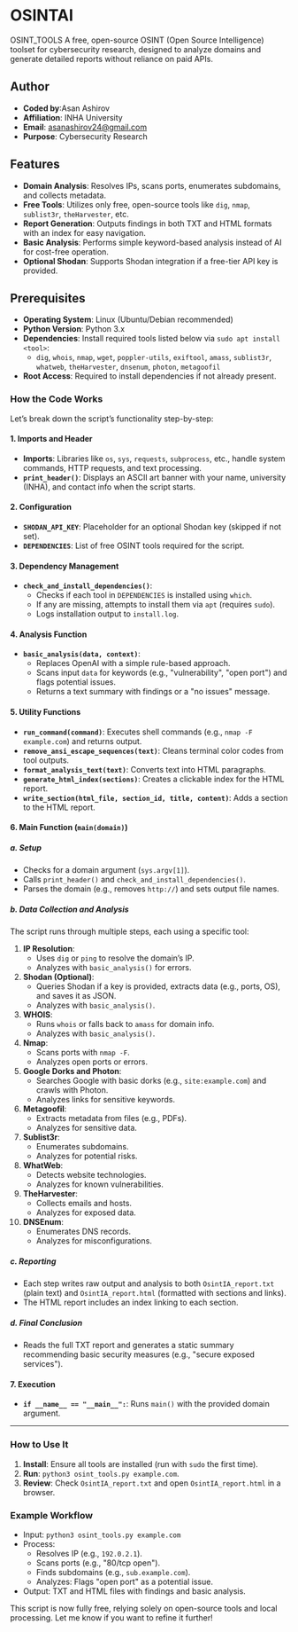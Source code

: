 # OSINTAI
OSINT_TOOLS
A free, open-source OSINT (Open Source Intelligence) toolset for cybersecurity research, designed to analyze domains and generate detailed reports without reliance on paid APIs.

## Author
- **Coded by**:Asan Ashirov
- **Affiliation**: INHA University
- **Email**: asanashirov24@gmail.com
- **Purpose**: Cybersecurity Research

## Features
- **Domain Analysis**: Resolves IPs, scans ports, enumerates subdomains, and collects metadata.
- **Free Tools**: Utilizes only free, open-source tools like `dig`, `nmap`, `sublist3r`, `theHarvester`, etc.
- **Report Generation**: Outputs findings in both TXT and HTML formats with an index for easy navigation.
- **Basic Analysis**: Performs simple keyword-based analysis instead of AI for cost-free operation.
- **Optional Shodan**: Supports Shodan integration if a free-tier API key is provided.

## Prerequisites
- **Operating System**: Linux (Ubuntu/Debian recommended)
- **Python Version**: Python 3.x
- **Dependencies**: Install required tools listed below via `sudo apt install <tool>`:
  - `dig`, `whois`, `nmap`, `wget`, `poppler-utils`, `exiftool`, `amass`, `sublist3r`, `whatweb`, `theHarvester`, `dnsenum`, `photon`, `metagoofil`
- **Root Access**: Required to install dependencies if not already present.


### How the Code Works

Let’s break down the script’s functionality step-by-step:

#### 1. **Imports and Header**
- **Imports**: Libraries like `os`, `sys`, `requests`, `subprocess`, etc., handle system commands, HTTP requests, and text processing.
- **`print_header()`**: Displays an ASCII art banner with your name, university (INHA), and contact info when the script starts.

#### 2. **Configuration**
- **`SHODAN_API_KEY`**: Placeholder for an optional Shodan key (skipped if not set).
- **`DEPENDENCIES`**: List of free OSINT tools required for the script.

#### 3. **Dependency Management**
- **`check_and_install_dependencies()`**:
  - Checks if each tool in `DEPENDENCIES` is installed using `which`.
  - If any are missing, attempts to install them via `apt` (requires `sudo`).
  - Logs installation output to `install.log`.

#### 4. **Analysis Function**
- **`basic_analysis(data, context)`**:
  - Replaces OpenAI with a simple rule-based approach.
  - Scans input `data` for keywords (e.g., "vulnerability", "open port") and flags potential issues.
  - Returns a text summary with findings or a "no issues" message.

#### 5. **Utility Functions**
- **`run_command(command)`**: Executes shell commands (e.g., `nmap -F example.com`) and returns output.
- **`remove_ansi_escape_sequences(text)`**: Cleans terminal color codes from tool outputs.
- **`format_analysis_text(text)`**: Converts text into HTML paragraphs.
- **`generate_html_index(sections)`**: Creates a clickable index for the HTML report.
- **`write_section(html_file, section_id, title, content)`**: Adds a section to the HTML report.

#### 6. **Main Function (`main(domain)`)**

##### a. **Setup**
- Checks for a domain argument (`sys.argv[1]`).
- Calls `print_header()` and `check_and_install_dependencies()`.
- Parses the domain (e.g., removes `http://`) and sets output file names.

##### b. **Data Collection and Analysis**
The script runs through multiple steps, each using a specific tool:
1. **IP Resolution**:
   - Uses `dig` or `ping` to resolve the domain’s IP.
   - Analyzes with `basic_analysis()` for errors.
2. **Shodan (Optional)**:
   - Queries Shodan if a key is provided, extracts data (e.g., ports, OS), and saves it as JSON.
   - Analyzes with `basic_analysis()`.
3. **WHOIS**:
   - Runs `whois` or falls back to `amass` for domain info.
   - Analyzes with `basic_analysis()`.
4. **Nmap**:
   - Scans ports with `nmap -F`.
   - Analyzes open ports or errors.
5. **Google Dorks and Photon**:
   - Searches Google with basic dorks (e.g., `site:example.com`) and crawls with Photon.
   - Analyzes links for sensitive keywords.
6. **Metagoofil**:
   - Extracts metadata from files (e.g., PDFs).
   - Analyzes for sensitive data.
7. **Sublist3r**:
   - Enumerates subdomains.
   - Analyzes for potential risks.
8. **WhatWeb**:
   - Detects website technologies.
   - Analyzes for known vulnerabilities.
9. **TheHarvester**:
   - Collects emails and hosts.
   - Analyzes for exposed data.
10. **DNSEnum**:
    - Enumerates DNS records.
    - Analyzes for misconfigurations.

##### c. **Reporting**
- Each step writes raw output and analysis to both `OsintIA_report.txt` (plain text) and `OsintIA_report.html` (formatted with sections and links).
- The HTML report includes an index linking to each section.

##### d. **Final Conclusion**
- Reads the full TXT report and generates a static summary recommending basic security measures (e.g., "secure exposed services").

#### 7. **Execution**
- **`if __name__ == "__main__":`**: Runs `main()` with the provided domain argument.

---

### How to Use It
1. **Install**: Ensure all tools are installed (run with `sudo` the first time).
2. **Run**: `python3 osint_tools.py example.com`.
3. **Review**: Check `OsintIA_report.txt` and open `OsintIA_report.html` in a browser.

### Example Workflow
- Input: `python3 osint_tools.py example.com`
- Process:
  - Resolves IP (e.g., `192.0.2.1`).
  - Scans ports (e.g., "80/tcp open").
  - Finds subdomains (e.g., `sub.example.com`).
  - Analyzes: Flags "open port" as a potential issue.
- Output: TXT and HTML files with findings and basic analysis.

This script is now fully free, relying solely on open-source tools and local processing. Let me know if you want to refine it further!
